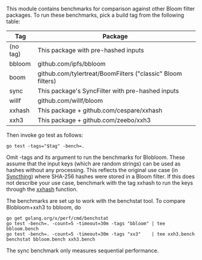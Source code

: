This module contains benchmarks for comparison against other Bloom filter
packages. To run these benchmarks, pick a build tag from the following table:

| Tag      | Package                                                     |
| -------- | ----------------------------------------------------------- |
| (no tag) | This package with pre-hashed inputs                         |
| bbloom   | github.com/ipfs/bbloom                                      |
| boom     | github.com/tylertreat/BoomFilters ("classic" Bloom filters) |
| sync     | This package's SyncFilter with pre-hashed inputs            |
| willf    | github.com/willf/bloom                                      |
| xxhash   | This package + github.com/cespare/xxhash                    |
| xxh3     | This package + github.com/zeebo/xxh3                        |

Then invoke go test as follows:

    go test -tags="$tag" -bench=.

Omit -tags and its argument to run the benchmarks for Blobloom. These assume
that the input keys (which are random strings) can be used as hashes without
any processing. This reflects the original use case (in [Syncthing](
https://syncthing.net)) where SHA-256 hashes were stored in a Bloom filter.
If this does not describe your use case, benchmark with the tag xxhash
to run the keys through the [xxhash](https://github.com/cespare/xxhash)
function.

The benchmarks are set up to work with the benchstat tool.
To compare Blobloom+xxh3 to bbloom, do

    go get golang.org/x/perf/cmd/benchstat
    go test -bench=. -count=5 -timeout=30m -tags "bbloom" | tee bbloom.bench
    go test -bench=. -count=5 -timeout=30m -tags "xx3"    | tee xxh3.bench
    benchstat bbloom.bench xxh3.bench

The sync benchmark only measures sequential performance.
